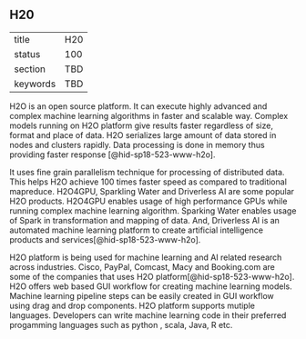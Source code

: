 ## H20


|          |     |
| -------- | --- |
| title    | H20 |
| status   | 100 |
| section  | TBD |
| keywords | TBD |



H2O is an open source platform. It can execute highly advanced and complex
machine learning algorithms in faster and scalable way. Complex models running 
on H2O platform give results faster regardless of size, format and place of data. 
H2O serializes large amount of data stored in nodes and clusters rapidly.
 Data processing is done in memory thus providing 
faster response [@hid-sp18-523-www-h2o].

It uses fine grain parallelism technique for processing of distributed data. 
This helps H2O achieve 100 times faster speed as compared to traditional
 mapreduce. H2O4GPU, Sparkling Water and Driverless AI are some
popular H2O products. H2O4GPU enables usage of high performance GPUs while 
running complex machine learning algorithm. Sparking Water enables usage of 
Spark in transformation and mapping of data. And, Driverless AI is an automated 
machine learning platform to create artificial intelligence products 
and services[@hid-sp18-523-www-h2o]. 

H2O platform is being used for machine learning and AI related research across 
industries. Cisco, PayPal, Comcast, Macy and Booking.com are some of the 
companies that uses H2O platform[@hid-sp18-523-www-h2o]. 
H2O offers web based GUI workflow for creating machine learning models. 
Machine learning pipeline steps can be easily created in GUI workflow using 
drag and drop components. H2O platform supports mutiple languages.
Developers can write machine learning code in their preferred progamming 
languages such as python , scala, Java, R etc.
